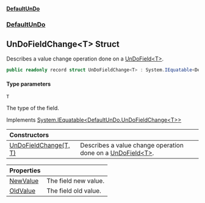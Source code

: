 #### [DefaultUnDo](../../index.md 'index')
### [DefaultUnDo](../../index.md#DefaultUnDo 'DefaultUnDo')

## UnDoFieldChange\<T\> Struct

Describes a value change operation done on a [UnDoField&lt;T&gt;](../UnDoField_T_/index.md 'DefaultUnDo\.UnDoField\<T\>')\.

```csharp
public readonly record struct UnDoFieldChange<T> : System.IEquatable<DefaultUnDo.UnDoFieldChange<T>>
```
#### Type parameters

<a name='DefaultUnDo.UnDoFieldChange_T_.T'></a>

`T`

The type of the field\.

Implements [System\.IEquatable&lt;](https://docs.microsoft.com/en-us/dotnet/api/System.IEquatable-1 'System\.IEquatable\`1')[DefaultUnDo\.UnDoFieldChange&lt;](DefaultUnDo/UnDoFieldChange_T_/index.md 'DefaultUnDo\.UnDoFieldChange\<T\>')[T](DefaultUnDo/UnDoFieldChange_T_/index.md#DefaultUnDo.UnDoFieldChange_T_.T 'DefaultUnDo\.UnDoFieldChange\<T\>\.T')[&gt;](DefaultUnDo/UnDoFieldChange_T_/index.md 'DefaultUnDo\.UnDoFieldChange\<T\>')[&gt;](https://docs.microsoft.com/en-us/dotnet/api/System.IEquatable-1 'System\.IEquatable\`1')

| Constructors | |
| :--- | :--- |
| [UnDoFieldChange\(T, T\)](UnDoFieldChange(T,T).md 'DefaultUnDo\.UnDoFieldChange\<T\>\.UnDoFieldChange\(T, T\)') | Describes a value change operation done on a [UnDoField&lt;T&gt;](../UnDoField_T_/index.md 'DefaultUnDo\.UnDoField\<T\>')\. |

| Properties | |
| :--- | :--- |
| [NewValue](NewValue.md 'DefaultUnDo\.UnDoFieldChange\<T\>\.NewValue') | The field new value\. |
| [OldValue](OldValue.md 'DefaultUnDo\.UnDoFieldChange\<T\>\.OldValue') | The field old value\. |

